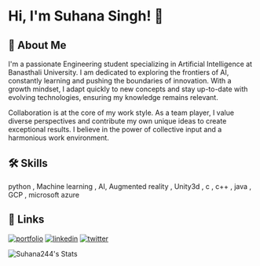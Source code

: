 


# Hi, I'm Suhana Singh! 👋


## 🚀 About Me
I'm a passionate Engineering student specializing in Artificial Intelligence at Banasthali University.
I am dedicated to exploring the frontiers of AI, constantly learning and pushing the boundaries of innovation.
With a growth mindset, I adapt quickly to new concepts and stay up-to-date with evolving technologies, ensuring my knowledge remains relevant.

Collaboration is at the core of my work style. As a team player, I value diverse perspectives and contribute my own unique ideas to create exceptional results. I believe in the power of collective input and a harmonious work environment.


## 🛠 Skills
python , Machine learning , AI, Augmented reality , Unity3d , c , c++ , java , GCP , microsoft azure 


## 🔗 Links
[![portfolio](https://img.shields.io/badge/my_portfolio-000?style=for-the-badge&logo=ko-fi&logoColor=white)](https://github.com/Suhana244/)
[![linkedin](https://img.shields.io/badge/linkedin-0A66C2?style=for-the-badge&logo=linkedin&logoColor=white)](https://www.linkedin.com/in/suhana-singh-23a875248/)
[![twitter](https://img.shields.io/badge/twitter-1DA1F2?style=for-the-badge&logo=twitter&logoColor=white)](twitter.com/SUHANA_SINGH24/)

![Suhana244's Stats](https://github-readme-stats.vercel.app/api?username=Suhana244&theme=dracula&show_icons=true&hide_border=false&count_private=true)
